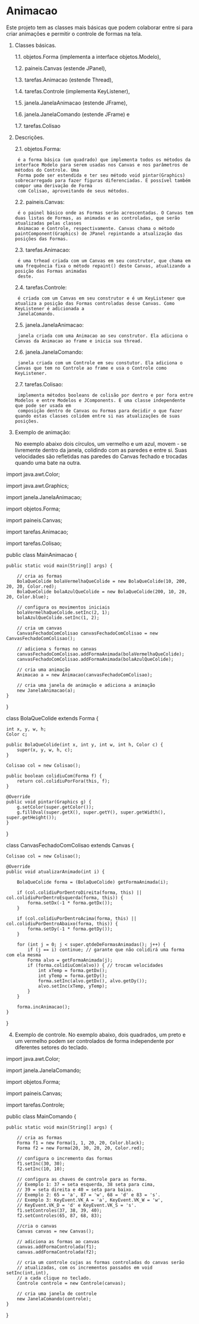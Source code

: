 # Animacao

Este projeto tem as classes mais básicas que podem colaborar entre si para criar animações e permitir o controle de formas na tela.

1) Classes básicas.

	1.1. objetos.Forma (implementa a interface objetos.Modelo),
	
	1.2. paineis.Canvas (estende JPanel),
	
	1.3. tarefas.Animacao (estende Thread),
	
	1.4. tarefas.Controle (implementa KeyListener),
	
	1.5. janela.JanelaAnimacao (estende JFrame),
	
	1.6. janela.JanelaComando (estende JFrame) e
	
	1.7. tarefas.Colisao

2) Descrições.

	2.1. objetos.Forma:
	
		é a forma básica (um quadrado) que implementa todos os métodos da interface Modelo para serem usadas nos Canvas e nos parâmetros de métodos do Controle. Uma
		Forma pode ser estendida e ter seu método void pintar(Graphics) sobrecarregado para fazer figuras diferenciadas. É possível também compor uma derivação de Forma
		com Colisao, aproveitando de seus métodos.
		
	2.2. paineis.Canvas:
	
		é o painel básico onde as Formas serão acrescentadas. O Canvas tem duas listas de Formas, as animadas e as controladas, que serão atualizadas pelas classes
		Animacao e Controle, respectivamente. Canvas chama o método paintComponent(Graphics) de JPanel repintando a atualização das posições das Formas.
		
	2.3. tarefas.Animacao:
	
		é uma trhead criada com um Canvas em seu construtor, que chama em uma frequência fixa o método repaint() deste Canvas, atualizando a posição das Formas animadas
		deste.
	
	2.4. tarefas.Controle:
	
		é criada com um Canvas em seu construtor e é um KeyListener que atualiza a posição das Formas controladas desse Canvas. Como KeyListener é adicionada a
		JanelaComando.
		
	2.5. janela.JanelaAnimacao: 
	
		janela criada com uma Animacao ao seu construtor. Ela adiciona o Canvas da Animacao ao frame e inicia sua thread.
	
	2.6. janela.JanelaComando: 
	
		janela criada com um Controle em seu constutor. Ela adiciona o Canvas que tem no Controle ao frame e usa o Controle como KeyListener.
		
	2.7. tarefas.Colisao:
	
		implementa métodos booleans de colisão por dentro e por fora entre Modelos e entre Modelos e JComponents. É uma classe independente que pode ser usada em
		composição dentro de Canvas ou Formas para decidir o que fazer quando estas classes colidem entre si nas atualizações de suas posições.
		
3. Exemplo de animação:

	No exemplo abaixo dois círculos, um vermelho e um azul, movem - se livremente dentro da janela, colidindo com as paredes e entre si. Suas velocidades são refletidas
nas paredes do Canvas fechado e trocadas quando uma bate na outra.
	
import java.awt.Color;

import java.awt.Graphics;

import janela.JanelaAnimacao;

import objetos.Forma;

import paineis.Canvas;

import tarefas.Animacao;

import tarefas.Colisao;

public class MainAnimacao {

	public static void main(String[] args) {
	
		// cria as formas	
		BolaQueColide bolaVermelhaQueColide = new BolaQueColide(10, 200, 20, 20, Color.red);
		BolaQueColide bolaAzulQueColide = new BolaQueColide(200, 10, 20, 20, Color.blue);
		
		// configura os movimentos iniciais
		bolaVermelhaQueColide.setInc(2, 1);
		bolaAzulQueColide.setInc(1, 2);	
		
		// cria um canvas
		CanvasFechadoComColisao canvasFechadoComColisao = new CanvasFechadoComColisao();
		
		// adiciona s formas no canvas
		canvasFechadoComColisao.addFormaAnimada(bolaVermelhaQueColide);
		canvasFechadoComColisao.addFormaAnimada(bolaAzulQueColide);
		
		// cria uma animação
		Animacao a = new Animacao(canvasFechadoComColisao);
		
		// cria uma janela de animação e adiciona a animação
		new JanelaAnimacao(a);
	}	
}

class BolaQueColide extends Forma {

	int x, y, w, h;
	Color c;
	
	public BolaQueColide(int x, int y, int w, int h, Color c) {
		super(x, y, w, h, c);
	}
	
	Colisao col = new Colisao();	
	
	public boolean colidiuCom(Forma f) {
		return col.colidiuPorFora(this, f);
	}
	
	@Override
	public void pintar(Graphics g) {
		g.setColor(super.getColor());
		g.fillOval(super.getX(), super.getY(), super.getWidth(), super.getHeight());
	}
}

class CanvasFechadoComColisao extends Canvas {	

	Colisao col = new Colisao();	
	
	@Override
	public void atualizarAnimado(int i) {
	
		BolaQueColide forma = (BolaQueColide) getFormaAnimada(i);
		
		if (col.colidiuPorDentroDireita(forma, this) || col.colidiuPorDentroEsquerda(forma, this)) {
			forma.setDx(-1 * forma.getDx());
		}
		
		if (col.colidiuPorDentroAcima(forma, this) || col.colidiuPorDentroAbaixo(forma, this)) { 
			forma.setDy(-1 * forma.getDy());
		}
		
		for (int j = 0; j < super.qtdeDeFormasAnimadas(); j++) {
			if (j == i) continue; // garante que não colidirá uma forma com ela mesma			
			Forma alvo = getFormaAnimada(j);
			if (forma.colidiuCom(alvo)) { // trocam velocidades
				int xTemp = forma.getDx();
				int yTemp = forma.getDy();
				forma.setInc(alvo.getDx(), alvo.getDy());
				alvo.setInc(xTemp, yTemp);
			}
		}
		
		forma.incAnimacao();
	}	
}

4. Exemplo de controle.
	No exemplo abaixo, dois quadrados, um preto e um vermelho podem ser controlados de forma independente por diferentes setores do teclado.
	
import java.awt.Color;

import janela.JanelaComando;

import objetos.Forma;

import paineis.Canvas;

import tarefas.Controle;

public class MainComando {

	public static void main(String[] args) {
	
		// cria as formas
		Forma f1 = new Forma(1, 1, 20, 20, Color.black);
		Forma f2 = new Forma(20, 30, 20, 20, Color.red);
		
		// configura o incremento das formas
		f1.setInc(30, 30);
		f2.setInc(10, 10);
		
		// configura as chaves de controle para as forma.
		// Exemplo 1: 37 = seta esquerda, 38 seta para cima, 
		// 39 = seta direita e 40 = seta para baixo.
		// Exemplo 2: 65 = 'a', 87 = 'w', 68 = 'd' e 83 = 's'.
		// Exemplo 3: KeyEvent.VK_A = 'a', KeyEvent.VK_W = 'w',
		// KeyEvent.VK_D = 'd' e KeyEvent.VK_S = 's'.
		f1.setControles(37, 38, 39, 40);
		f2.setControles(65, 87, 68, 83);
		
		//cria o canvas
		Canvas canvas = new Canvas();
		
		// adiciona as formas ao canvas
		canvas.addFormaControlada(f1);
		canvas.addFormaControlada(f2);	
		
		// cria um controle cujas as formas controladas do canvas serão 
		// atualizadas, com os incrementos passados em void setInc(int,int),
		// a cada clique no teclado.
		Controle controle = new Controle(canvas);
		
		// cria uma janela de controle
		new JanelaComando(controle);
	}
}
	
